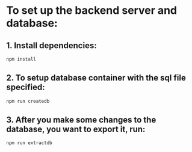 # To set up the backend server and database:

## 1. Install dependencies: 
```bash
npm install
```
## 2. To setup database container with the sql file specified:
```bash
npm run createdb
```
## 3. After you make some changes to the database, you want to export it, run:
```bash
npm run extractdb
```
